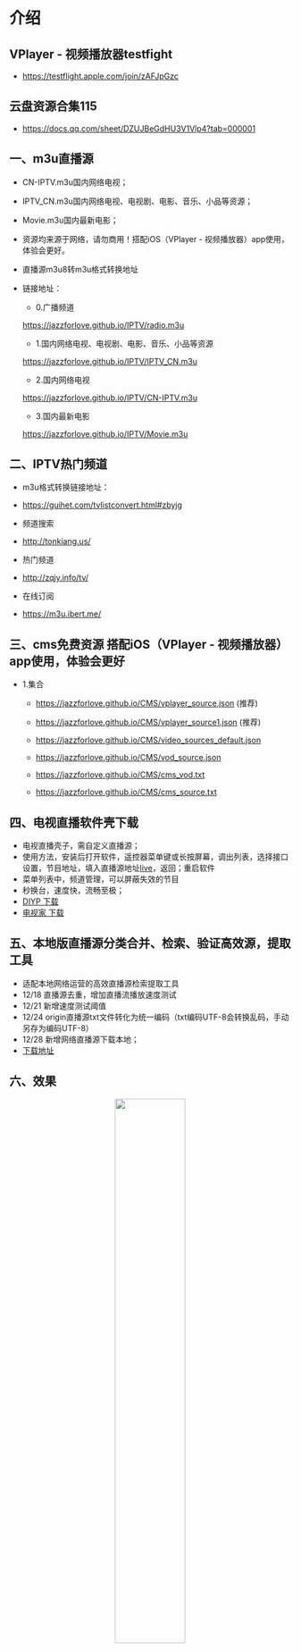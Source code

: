 # 介绍
## VPlayer - 视频播放器testfight
- https://testflight.apple.com/join/zAFJpGzc
## 云盘资源合集115
- https://docs.qq.com/sheet/DZUJBeGdHU3V1Vlp4?tab=000001
## 一、m3u直播源
- CN-IPTV.m3u国内网络电视；
- IPTV_CN.m3u国内网络电视、电视剧、电影、音乐、小品等资源；
- Movie.m3u国内最新电影；
- 资源均来源于网络，请勿商用！搭配iOS（VPlayer - 视频播放器）app使用，体验会更好。

- 直播源m3u8转m3u格式转换地址

- 链接地址：
  - 0.广播频道

  https://jazzforlove.github.io/IPTV/radio.m3u
  
  - 1.国内网络电视、电视剧、电影、音乐、小品等资源
    
  https://jazzforlove.github.io/IPTV/IPTV_CN.m3u
  
  - 2.国内网络电视
    
  https://jazzforlove.github.io/IPTV/CN-IPTV.m3u

  - 3.国内最新电影
    
  https://jazzforlove.github.io/IPTV/Movie.m3u

## 二、IPTV热门频道
  - m3u格式转换链接地址：
  * https://guihet.com/tvlistconvert.html#zbyjg
  - 频道搜索
  * http://tonkiang.us/
  - 热门频道
  * http://zqjy.info/tv/
  - 在线订阅
  * https://m3u.ibert.me/

## 三、cms免费资源 搭配iOS（VPlayer - 视频播放器）app使用，体验会更好
- 1.集合
  * https://jazzforlove.github.io/CMS/vplayer_source.json (推荐)

  * https://jazzforlove.github.io/CMS/vplayer_source1.json (推荐)
  
  * https://jazzforlove.github.io/CMS/video_sources_default.json
  
  * https://jazzforlove.github.io/CMS/vod_source.json

  * https://jazzforlove.github.io/CMS/cms_vod.txt

  * https://jazzforlove.github.io/CMS/cms_source.txt
    
## 四、电视直播软件壳下载
* 电视直播壳子，需自定义直播源；
* 使用方法，安装后打开软件，遥控器菜单键或长按屏幕，调出列表，选择接口设置，节目地址，填入直播源地址[live](https://mirror.ghproxy.com/raw.githubusercontent.com/Supprise0901/TVBox_live/main/live.txt)，返回；重启软件
* 菜单列表中，频道管理，可以屏蔽失效的节目
* 秒换台，速度快，流畅至极；
*  [DIYP 下载](https://mirror.ghproxy.com/raw.githubusercontent.com/Supprise0901/TVBox_live/main/local_find/DIYP.apk)
*  [电视家 下载](https://mirror.ghproxy.com/raw.githubusercontent.com/Supprise0901/TVBox_live/main/local_find/电视家.apk)

## 五、本地版直播源分类合并、检索、验证高效源，提取工具

* 适配本地网络运营的高效直播源检索提取工具
* 12/18 直播源去重，增加直播流播放速度测试 
* 12/21 新增速度测试阈值
* 12/24 origin直播源txt文件转化为统一编码（txt编码UTF-8会转换乱码，手动另存为编码UTF-8）
* 12/28 新增网络直播源下载本地；
* [下载地址](https://mirror.ghproxy.com/raw.githubusercontent.com/Supprise0901/TVBox_live/main/local_find/find_source.rar)
  
## 六、效果
<p align="center">
<img src="https://github.com/jazzforlove/jazzforlove.github.io/blob/main/imgs/show.gif" width="50%,height="50%">
</p>

## 七、添加QQ群相互交流
<p align="center">
<img src="https://jazzforlove.github.io/imgs/794BF61EFA11C9C88B474F8F792B8FAE.png" width="50%",height="50%">
</p>
